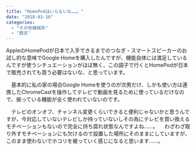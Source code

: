 ```yaml
---
title: "HomePodはいらないな……。"
date: "2018-03-16"
categories: 
  - "その他機械系"
  - "戯言"
---
```


AppleのHomePodが日本で入手できるまでのつなぎ・スマートスピーカーのお試し的な意味でGoogle Homeを購入したんですが、機能自体には満足しているんですが使うシチュエーションがほぼ無く、この調子で行くとHomePodが日本で販売されても買う必要はないな、と思っています。

　基本的に私の家の場合Google Homeを使うのが次男だけ、しかも使い方は連携したChromeCastを操作してテレビで動画を見るために使っているだけなので、揃っている機能が全く使われていないのです。

　テレビのオンオフ、チャンネル変更くらいできると便利じゃないかと思うんですが、今対応していないテレビしか持っていないしその為にテレビを買い換えるモチベーションもないので完全に持ち腐れ状態なんですよね……。 　わざわざ取り外すモチベーションにも欠けるので設置した場所にそのままにしていますが、このまま使わないでホコリを被っていく感じになると思います……。
